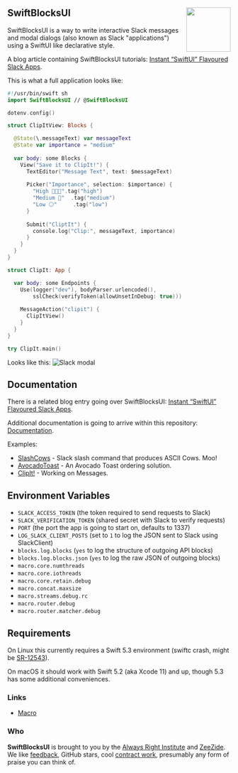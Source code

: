 <h2>SwiftBlocksUI
  <img src="https://zeezide.com/img/blocksui/SwiftBlocksUIIcon256.png"
       align="right" width="100" height="100" />
</h2>

SwiftBlocksUI is a way to write interactive Slack messages and modal dialogs
(also known as Slack "applications")
using a SwiftUI like declarative style.

A blog article containing SwiftBlocksUI tutorials: 
[Instant “SwiftUI” Flavoured Slack Apps](https://www.alwaysrightinstitute.com/swiftblocksui/).

This is what a full application looks like:
```swift
#!/usr/bin/swift sh
import SwiftBlocksUI // @SwiftBlocksUI

dotenv.config()

struct ClipItView: Blocks {

  @State(\.messageText) var messageText
  @State var importance = "medium"
  
  var body: some Blocks {
    View("Save it to ClipIt!") {
      TextEditor("Message Text", text: $messageText)
      
      Picker("Importance", selection: $importance) {
        "High 💎💎✨".tag("high")
        "Medium 💎"  .tag("medium")
        "Low ⚪️"     .tag("low")
      }
      
      Submit("CliptIt") {
        console.log("Clip:", messageText, importance)
      }
    }
  }
}

struct ClipIt: App {

  var body: some Endpoints {
    Use(logger("dev"), bodyParser.urlencoded(),
        sslCheck(verifyToken(allowUnsetInDebug: true)))
        
    MessageAction("clipit") {
      ClipItView()
    }
  }
}

try ClipIt.main()
```

Looks like this:
![Slack modal](https://www.alwaysrightinstitute.com/images/blocksui/clipit-electron-dialog-only.png)


## Documentation

There is a related blog entry going over SwiftBlocksUI:
[Instant “SwiftUI” Flavoured Slack Apps](https://www.alwaysrightinstitute.com/swiftblocksui/).

Additional documentation is going to arrive within this repository:
[Documentation](Documentation/README.md).

Examples:
- [SlashCows](https://github.com/SwiftBlocksUI/SlashCows) - Slack slash command that produces ASCII Cows. Moo!
- [AvocadoToast](https://github.com/SwiftBlocksUI/AvocadoToast) - An Avocado Toast ordering solution.
- [ClipIt!](https://github.com/SwiftBlocksUI/ClipIt) - Working on Messages.


## Environment Variables

- `SLACK_ACCESS_TOKEN` (the token required to send requests to Slack)
- `SLACK_VERIFICATION_TOKEN` (shared secret with Slack to verify requests)
- `PORT` (the port the app is going to start on, defaults to 1337)
- `LOG_SLACK_CLIENT_POSTS` (set to `1` to log the JSON sent to Slack using SlackClient)
- `blocks.log.blocks` (`yes` to log the structure of outgoing API blocks)
- `blocks.log.blocks.json` (`yes` to log the raw JSON of outgoing blocks)
- `macro.core.numthreads`
- `macro.core.iothreads`
- `macro.core.retain.debug`
- `macro.concat.maxsize`
- `macro.streams.debug.rc`
- `macro.router.debug`
- `macro.router.matcher.debug`


## Requirements

On Linux this currently requires a Swift 5.3 environment
(swiftc crash, might be [SR-12543](https://bugs.swift.org/browse/SR-12543)).

On macOS it should work with Swift 5.2 (aka Xcode 11) and up,
though 5.3 has some additional conveniences.


### Links

- [Macro](https://github.com/Macro-swift/Macro/)

### Who

**SwiftBlocksUI** is brought to you by
the
[Always Right Institute](https://www.alwaysrightinstitute.com)
and
[ZeeZide](http://zeezide.de).
We like 
[feedback](https://twitter.com/ar_institute), 
GitHub stars, 
cool [contract work](http://zeezide.com/en/services/services.html),
presumably any form of praise you can think of.

